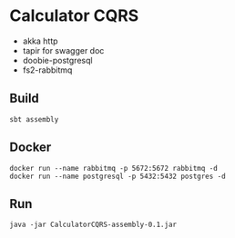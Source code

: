 # Calculator CQRS

- akka http
- tapir for swagger doc
- doobie-postgresql
- fs2-rabbitmq

## Build
`sbt assembly`

## Docker
```text
docker run --name rabbitmq -p 5672:5672 rabbitmq -d
docker run --name postgresql -p 5432:5432 postgres -d
```

## Run
`java -jar CalculatorCQRS-assembly-0.1.jar`